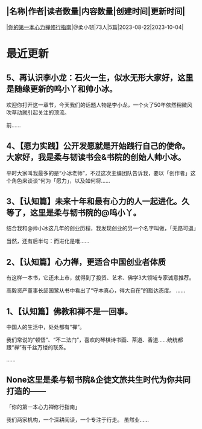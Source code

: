 |名称|作者|读者数量|内容数量|创建时间|更新时间|
---
|[你的第一本心力禅修行指南](https://xiaobot.net/p/meditation?refer=0b133df9-27dc-423b-8101-639049001c13)|@柔小韧|73人|5篇|2023-08-22|2023-10-04|

# 最近更新
## 5、再认识李小龙：石火一生，似水无形大家好，这里是随缘更新的呜小丫和帅小冰。

欢迎你打开这一章节，今天我们的话题人物是李小龙，一个火了50年依然稍微风吹草动就引起关注的顶流。

前......
## 4、【愿力实践】公开发愿就是开始践行自己的使命。大家好，我是柔与韧读书会&amp;书院的创始人帅小冰。

平时大家叫我最多的是“小冰老师”，不过这次主编团队告诉我，要以「创作者」这个角色来谈谈“何为「愿力」，以及如何将......
## 3、【认知篇】未来十年和最有心力的人一起进化。久等了，这里是柔与韧书院的@呜小丫。

结合我和@帅小冰这几年的创业历程，我发现创业的另一个名字叫做，「无路可退」

当然，还有后半句：而进化是唯......
## 2、【认知篇】心力禅，更适合中国创业者体质
有这样一本书，它还未上市，就得到了投资、艺术、佛学3大领域专家诚意推荐。

高毅资产董事长邱国鹭从书中看出了“守本真心，得大自在”的豁达态度。
......
## 1、【认知篇】佛教和禅不是一回事。
中国人的生活中，处处都有“禅”。

我们常说的“顿悟”、“不二法门”，喜欢的琴棋诗书画、茶道、香道……统统都跟“禅”有千丝万缕的联系。

......
## None这里是柔与韧书院&amp;企徒文旅共生时代为你共同打造的——
「你的第一本心力禅修行指南」

我们两家机构，一个深耕阅读，一个专注于行走。
虽然业......

